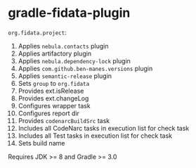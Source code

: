 gradle-fidata-plugin
====================

`org.fidata.project`:
1. Applies `nebula.contacts` plugin
2. Applies artifactory plugin
3. Applies `nebula.dependency-lock` plugin
4. Applies `com.github.ben-manes.versions` plugin
5. Applies `semantic-release` plugin
6. Sets `group` to `org.fidata`
7. Provides ext.isRelease
8. Provides ext.changeLog
9. Configures wrapper task
10. Configures report dir
11. Provides `codenarcBuildSrc` task
12. Includes all CodeNarc tasks in execution list for check task
13. Includes all Test tasks in execution list for check task
14. Sets build name

Requires JDK >= 8
and Gradle >= 3.0